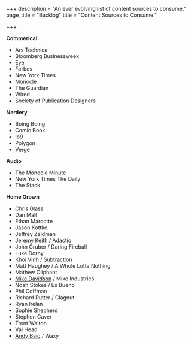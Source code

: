 +++
description = "An ever evolving list of content sources to consume."
page_title = "Backlog"
title = "Content Sources to Consume."

+++

**Commerical**

* Ars Technica
* Bloomberg Businessweek
* Eye
* Forbes
* New York Times
* Monocle
* The Guardian
* Wired
* Society of Publication Designers

**Nerdery**

* Boing Boing
* Comic Book
* Io9 
* Polygon
* Verge

**Audio**

* The Monocle Minute
* New York Times The Daily
* The Stack

**Home Grown**

* Chris Glass
* Dan Mall
* Ethan Marcotte
* Jason Kottke
* Jeffrey Zeldman
* Jeremy Keith / Adactio
* John Gruber / Daring Fireball
* Luke Dorny
* Khoi Vinh / Subtraction
* Matt Haughey / A Whole Lotta Nothing
* Mathew Oliphant
* [Mike Davidson](https://mikeindustries.com/blog/archive/category/original "Mike Davidson") / Mike Industries
* Noah Stokes / Es Bueno
* Phil Coffman
* Richard Rutter / Clagnut
* Ryan Irelan
* Sophie Shepherd
* Stephen Caver
* Trent Walton
* Val Head
* [Andy Baio](https://waxy.org "Andy Baio") / Waxy